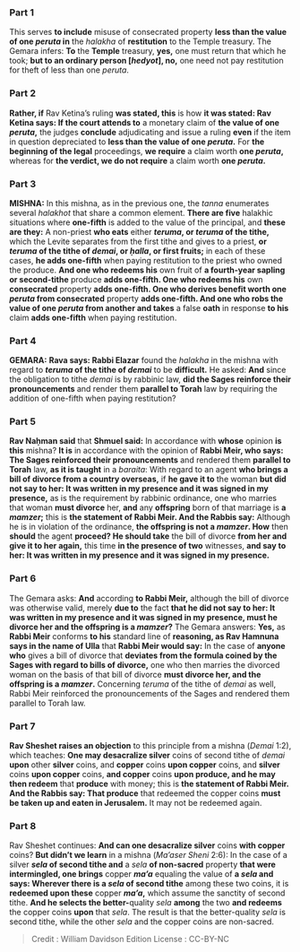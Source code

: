 
### Part 1
This serves <b>to include</b> misuse of consecrated property <b>less than the value of one <i>peruta</i> in</b> the <i>halakha</i> of <b>restitution</b> to the Temple treasury. The Gemara infers: <b>To</b> the <b>Temple</b> treasury, <b>yes,</b> one must return that which he took; <b>but to an ordinary person [<i>hedyot</i>], no,</b> one need not pay restitution for theft of less than one <i>peruta</i>.

### Part 2
<b>Rather, if</b> Rav Ketina’s ruling <b>was stated, this</b> is how <b>it was stated: Rav Ketina says: If the court attends to</b> a monetary claim of <b>the value of one <i>peruta</i>,</b> the judges <b>conclude</b> adjudicating and issue a ruling <b>even</b> if the item in question depreciated to <b>less than the value of one <i>peruta</i>.</b> For <b>the beginning of the legal</b> proceedings, <b>we require</b> a claim worth <b>one <i>peruta</i>,</b> whereas for <b>the verdict, we do not require</b> a claim worth <b>one <i>peruta</i>.</b>

### Part 3
<strong>MISHNA:</strong> In this mishna, as in the previous one, the <i>tanna</i> enumerates several <i>halakhot</i> that share a common element. <b>There are five</b> halakhic situations where <b>one-fifth</b> is added to the value of the principal, and <b>these are they:</b> A non-priest <b>who eats</b> either <b><i>teruma</i>, or <i>teruma</i> of the tithe,</b> which the Levite separates from the first tithe and gives to a priest, <b>or <i>teruma</i> of the tithe of <i>demai</i>, or <i>ḥalla</i>, or first fruits;</b> in each of these cases, <b>he adds one-fifth</b> when paying restitution to the priest who owned the produce. <b>And one who redeems his</b> own fruit of <b>a fourth-year sapling or second-tithe</b> produce <b>adds one-fifth. One who redeems his</b> own <b>consecrated</b> property <b>adds one-fifth. One who derives benefit worth one <i>peruta</i> from consecrated</b> property <b>adds one-fifth. And one who robs the value of one <i>peruta</i> from another and takes</b> a false <b>oath</b> in response <b>to his</b> claim <b>adds one-fifth</b> when paying restitution.

### Part 4
<strong>GEMARA:</strong> <b>Rava says: Rabbi Elazar</b> found the <i>halakha</i> in the mishna with regard to <b><i>teruma</i> of the tithe of <i>demai</i></b> to be <b>difficult.</b> He asked: <b>And</b> since the obligation to tithe <i>demai</i> is by rabbinic law, <b>did the Sages reinforce their pronouncements</b> and render them <b>parallel to Torah</b> law by requiring the addition of one-fifth when paying restitution?

### Part 5
<b>Rav Naḥman said</b> that <b>Shmuel said:</b> In accordance with <b>whose</b> opinion <b>is this</b> mishna? <b>It is</b> in accordance with the opinion of <b>Rabbi Meir, who says: The Sages reinforced their pronouncements</b> and rendered them <b>parallel to Torah</b> law, <b>as it is taught</b> in a <i>baraita</i>: With regard to an agent <b>who brings a bill of divorce from a country overseas,</b> if <b>he gave it to</b> the woman <b>but did not say to her: It was written in my presence and it was signed in my presence,</b> as is the requirement by rabbinic ordinance, one who marries that woman <b>must divorce</b> her, <b>and</b> any <b>offspring</b> born of that marriage is <b>a <i>mamzer</i>;</b> this is <b>the statement of Rabbi Meir. And the Rabbis say:</b> Although he is in violation of the ordinance, <b>the offspring is not a <i>mamzer</i>. How</b> then <b>should</b> the agent <b>proceed? He should take</b> the bill of divorce <b>from her and give it to her again,</b> this time <b>in the presence of two</b> witnesses, <b>and say to her: It was written in my presence and it was signed in my presence.</b>

### Part 6
The Gemara asks: <b>And</b> according <b>to Rabbi Meir,</b> although the bill of divorce was otherwise valid, merely <b>due to</b> the fact <b>that he did not say to her: It was written in my presence and it was signed in my presence, must he divorce her and the offspring is a <i>mamzer</i>?</b> The Gemara answers: <b>Yes,</b> as <b>Rabbi Meir</b> conforms <b>to his</b> standard line of <b>reasoning, as Rav Hamnuna says in the name of Ulla</b> that <b>Rabbi Meir would say:</b> In the case of <b>anyone who</b> gives a bill of divorce that <b>deviates from the formula coined by the Sages with regard to bills of divorce,</b> one who then marries the divorced woman on the basis of that bill of divorce <b>must divorce her, and the offspring is a <i>mamzer</i>.</b> Concerning <i>teruma</i> of the tithe of <i>demai</i> as well, Rabbi Meir reinforced the pronouncements of the Sages and rendered them parallel to Torah law.

### Part 7
<b>Rav Sheshet raises an objection</b> to this principle from a mishna (<i>Demai</i> 1:2), which teaches: <b>One may desacralize silver</b> coins of second tithe of <i>demai</i> <b>upon</b> other <b>silver</b> coins, and <b>copper</b> coins <b>upon copper</b> coins, and <b>silver</b> coins <b>upon copper</b> coins, <b>and copper</b> coins <b>upon produce, and he may then redeem</b> that <b>produce</b> with money; this is <b>the statement of Rabbi Meir. And the Rabbis say: That produce</b> that redeemed the copper coins <b>must be taken up and eaten in Jerusalem.</b> It may not be redeemed again.

### Part 8
Rav Sheshet continues: <b>And can one desacralize silver</b> coins <b>with copper</b> coins? <b>But didn’t we learn</b> in a mishna (<i>Ma’aser Sheni</i> 2:6): In the case of a silver <b><i>sela</i> of second tithe and</b> a <i>sela</i> <b>of non-sacred</b> property <b>that were intermingled, one brings</b> copper <b><i>ma’a</i></b> equaling the value of <b>a <i>sela</i> and says: Wherever there is a <i>sela</i> of second tithe</b> among these two coins, it is <b>redeemed upon these</b> copper <b><i>ma’a</i>,</b> which assume the sanctity of second tithe. <b>And he selects the better-</b>quality <i>sela</i> <b>among</b> the two <b>and redeems</b> the copper coins <b>upon</b> that <i>sela</i>. The result is that the better-quality <i>sela</i> is second tithe, while the other <i>sela</i> and the copper coins are non-sacred.

>Credit : William Davidson Edition
>License : CC-BY-NC